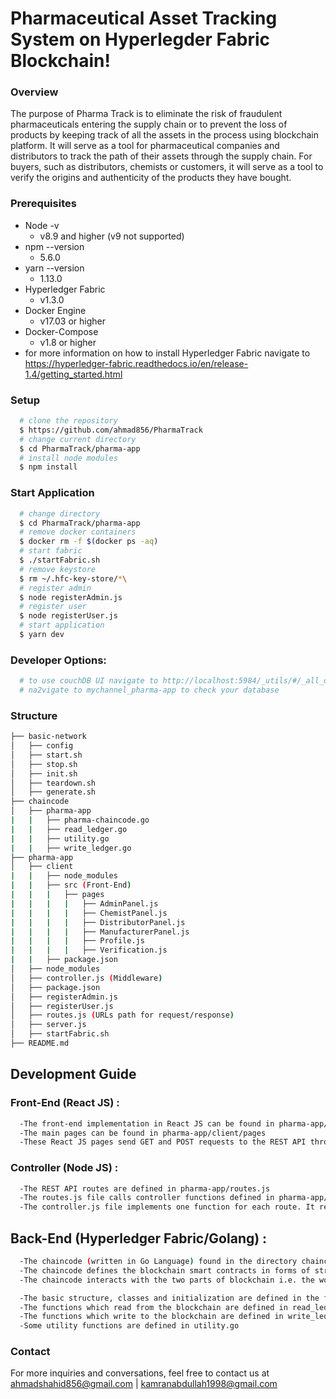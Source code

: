 # Pharmaceutical Asset Tracking System on Hyperlegder Fabric Blockchain!

### Overview
The purpose of Pharma Track is to eliminate the risk of fraudulent pharmaceuticals entering the supply chain or to prevent the loss of products by keeping track of all the assets in the process using blockchain platform. It will serve as a tool for pharmaceutical companies and distributors to track the path of their assets through the supply chain. For buyers, such as distributors, chemists or customers, it will serve as a tool to verify the origins and authenticity of the products they have bought.

### Prerequisites
  - Node -v
    - v8.9 and higher (v9 not supported)
  - npm --version
    - 5.6.0
  - yarn --version
    - 1.13.0
  - Hyperledger Fabric
    - v1.3.0
  - Docker Engine
    - v17.03 or higher
  - Docker-Compose
    - v1.8 or higher
  - for more information on how to install Hyperledger Fabric navigate to https://hyperledger-fabric.readthedocs.io/en/release-1.4/getting_started.html

### Setup
```sh
  # clone the repository
  $ https://github.com/ahmad856/PharmaTrack
  # change current directory
  $ cd PharmaTrack/pharma-app
  # install node modules
  $ npm install
```
### Start Application
```sh
  # change directory
  $ cd PharmaTrack/pharma-app
  # remove docker containers
  $ docker rm -f $(docker ps -aq)
  # start fabric
  $ ./startFabric.sh
  # remove keystore
  $ rm ~/.hfc-key-store/*\
  # register admin
  $ node registerAdmin.js
  # register user
  $ node registerUser.js
  # start application
  $ yarn dev
```

### Developer Options:
```sh
  # to use couchDB UI navigate to http://localhost:5984/_utils/#/_all_dbs
  # na2vigate to mychannel_pharma-app to check your database
```

### Structure
```sh
├── basic-network
│   ├── config
│   ├── start.sh
│   ├── stop.sh
│   ├── init.sh
│   ├── teardown.sh
│   ├── generate.sh
├── chaincode
│   ├── pharma-app
|   |   ├── pharma-chaincode.go
|   |   ├── read_ledger.go
|   |   ├── utility.go
|   |   ├── write_ledger.go
├── pharma-app
│   ├── client
|   |   ├── node_modules
|   |   ├── src (Front-End)
|   |   |   ├── pages
|   |   |   |   ├── AdminPanel.js
|   |   |   |   ├── ChemistPanel.js
|   |   |   |   ├── DistributorPanel.js
|   |   |   |   ├── ManufacturerPanel.js
|   |   |   |   ├── Profile.js
|   |   |   |   ├── Verification.js
|   |   ├── package.json
│   ├── node_modules
│   ├── controller.js (Middleware)
│   ├── package.json
│   ├── registerAdmin.js
│   ├── registerUser.js
│   ├── routes.js (URLs path for request/response)
│   ├── server.js
│   ├── startFabric.sh
├── README.md
```

## Development Guide

### Front-End (React JS) :
```sh
  -The front-end implementation in React JS can be found in pharma-app/client
  -The main pages can be found in pharma-app/client/pages
  -These React JS pages send GET and POST requests to the REST API through fetch libraries
```

### Controller (Node JS) :
```sh
  -The REST API routes are defined in pharma-app/routes.js
  -The routes.js file calls controller functions defined in pharma-app/controller.js
  -The controller.js file implements one function for each route. It recieves request parameters from the front-end, invokes queries of Hyperledger Fabric chaincode, and returns the response to the front-end.
```

## Back-End (Hyperledger Fabric/Golang) :
```sh
  -The chaincode (written in Go Language) found in the directory chaincode/pharma-app/
  -The chaincode defines the blockchain smart contracts in forms of structs and functions using the Hyperledger Fabric Interface (shim)
  -The chaincode interacts with the two parts of blockchain i.e. the world-state (Couch DB) and the history ledger where data is stored in key-value pairs (JSON)

  -The basic structure, classes and initialization are defined in the file pharma-chaincode.go
  -The functions which read from the blockchain are defined in read_ledger.go
  -The functions which write to the blockchain are defined in write_ledger.go
  -Some utility functions are defined in utility.go
```

### Contact

For more inquiries and conversations, feel free to contact us at ahmadshahid856@gmail.com | kamranabdullah1998@gmail.com
